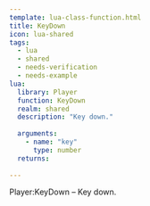 ```yaml
---
template: lua-class-function.html
title: KeyDown
icon: lua-shared
tags:
  - lua
  - shared
  - needs-verification
  - needs-example
lua:
  library: Player
  function: KeyDown
  realm: shared
  description: "Key down."
  
  arguments:
    - name: "key"
      type: number
  returns:
    
---
```


<div class="lua__search__keywords">
Player:KeyDown &#x2013; Key down.
</div>

